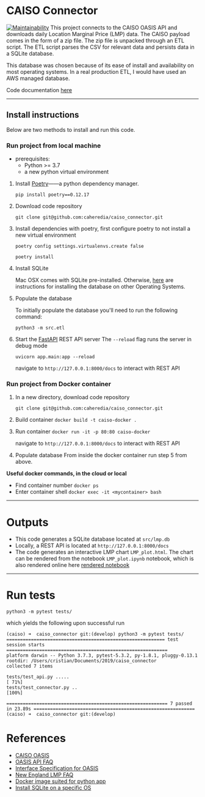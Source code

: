 # CAISO Connector
[![Maintainability](https://api.codeclimate.com/v1/badges/4e78f9257cc5a90ef83e/maintainability)](https://codeclimate.com/github/caheredia/caiso_connector/maintainability)
This project connects to the CAISO OASIS API and downloads daily Location Marginal Price (LMP) data. The CAISO payload comes in the form of a zip file. The zip file is unpacked through an ETL script. The ETL script parses the CSV for relevant data and persists data in a SQLite database. 

This database was chosen because of its ease of install and availability on most operating systems. In a real production ETL, I would have used an AWS managed database. 

Code documentation [here](https://caheredia.github.io/caiso_connector/_build/html/index.html)
***
## Install instructions 
Below are two methods to install and run this code.

### Run project from local machine
- prerequisites: 
    - Python >= 3.7
    - a new python virtual environment
1. Install [Poetry](https://python-poetry.org/)——a python dependency manager.
    ```shell script
    pip install poetry==0.12.17
    ```
2. Download code repository 
    ```shell script
    git clone git@github.com:caheredia/caiso_connector.git
    ```
3. Install dependencies with poetry, first configure poetry to not install a new virtual environment 
    ```shell script
    poetry config settings.virtualenvs.create false
    ```
    ```shell script
    poetry install
    ```
4. Install SQLite

   Mac OSX comes with SQLite pre-installed. Otherwise, [here](https://www.tutorialspoint.com/sqlite/sqlite_installation.htm) are instructions for installing the database on other Operating Systems. 
5. Populate the database

    To initially populate the database you'll need to run the following command: 
    ```shell script
    python3 -m src.etl
    ```
6. Start the [FastAPI](https://fastapi.tiangolo.com/) REST API server 
    The `--reload` flag runs the server in debug mode 
    ```shell script
    uvicorn app.main:app --reload
    ```
   
   navigate to `http://127.0.0.1:8000/docs` to interact with REST API

### Run project from Docker container
1. In a new directory, download code repository 
    ```shell script
    git clone git@github.com:caheredia/caiso_connector.git
    ```
2. Build container `docker build -t caiso-docker .`

3.  Run container `docker run -it -p 80:80 caiso-docker`

    navigate to `http://127.0.0.1:8000/docs` to interact with REST API

4. Populate database
    From inside the docker container run step 5 from above. 
    
**Useful docker commands, in the cloud or local**

- Find container number `docker ps`
- Enter container shell `docker exec -it <mycontainer> bash`
***

# Outputs 
- This code generates a SQLite database located at `src/lmp.db`
- Locally, a REST API is located at `http://127.0.0.1:8000/docs`
- The code generates an interactive LMP chart `LMP_plot.html`. The chart can be rendered from the notebook `LMP_plot.ipynb` notebook, which is also rendered online here [rendered notebook](https://nbviewer.jupyter.org/github/caheredia/caiso_connector/blob/master/LMP_plot.ipynb)

***

# Run tests
```shell script
python3 -m pytest tests/
```
which yields the following upon successful run 
```shell script
(caiso) ➜  caiso_connector git:(develop) python3 -m pytest tests/
========================================================== test session starts ===========================================================
platform darwin -- Python 3.7.3, pytest-5.3.2, py-1.8.1, pluggy-0.13.1
rootdir: /Users/cristian/Documents/2019/caiso_connector
collected 7 items                                                                                                                        

tests/test_api.py .....                                                                                                            [ 71%]
tests/test_connector.py ..                                                                                                         [100%]

=========================================================== 7 passed in 23.89s ===========================================================
(caiso) ➜  caiso_connector git:(develop) 

```

# References 
- [CAISO OASIS](http://oasis.caiso.com/mrioasis/logon.do?reason=application.baseAction.noSession#)
- [OASIS API FAQ](http://www.caiso.com/Documents/OASISFrequentlyAskedQuestions.pdf#search=OASIS%20API)
- [Interface Specification for OASIS](http://www.caiso.com/Documents/OASIS-InterfaceSpecification_v5_1_8Clean_Independent2019Release.pdf#search=OASIS%20INTERFACE)
- [New England LMP FAQ](https://iso-ne.com/participate/support/faq/lmp)
- [Docker image suited for python app](https://pythonspeed.com/articles/base-image-python-docker-images/)
- [Install SQLite on a specific OS](https://www.tutorialspoint.com/sqlite/sqlite_installation.htm)

